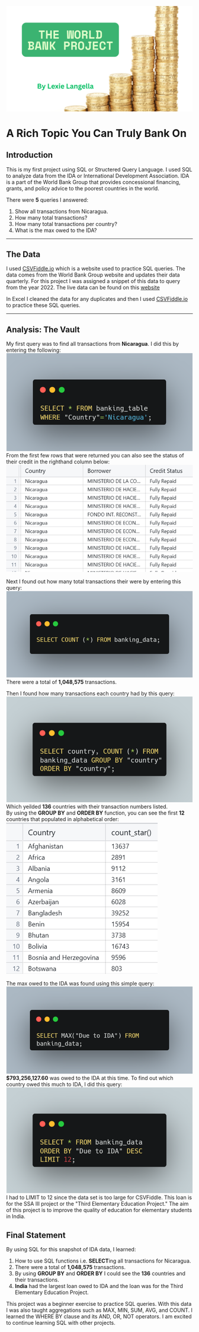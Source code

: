 <img src="images/The World Bank Project.png?raw=true"/>

# A Rich Topic You Can Truly Bank On

## Introduction
This is my first project using SQL or Structered Query Language. I used SQL to analyze data from the IDA or International Development Association. IDA is a part of the World Bank Group that provides concessional financing, grants, and policy advice to the poorest countries in the world. 

There were **5** queries I answered:
  1. Show all transactions from Nicaragua.
  2. How many total transactions?
  3. How many total transactions per country?
  4. What is the max owed to the IDA?

---
## The Data
I used <a href="CSVFiddle.io">CSVFiddle.io</a> which is a website used to practice SQL queries. 
The data comes from the World Bank Group website and updates their data quarterly. For this project I was assigned a snippet of this data to query from the year 2022. The live data can be found on this <a href="https://financesone.worldbank.org/ida-statement-of-credits-grants-and-guarantees-historical-data/DS00976">website</a>

In Excel I cleaned the data for any duplicates and then I used <a href="CSVFiddle.io">CSVFiddle.io</a> to practice these SQL queries. 

---
## Analysis: The Vault
My first query was to find all transactions from  **Nicaragua**. I did this by entering the following:
<img src="images/SQL Nicaragua.png?raw=true"/> <br>
From the first few rows that were returned you can also see the status of their credit in the righthand column below:
<img src="images/SQL_Credit.png?raw=true"/>

Next I found out how many total transactions their were by entering this query:
<img src="images/SQL All.png?raw=true"/> <br>
There were a total of **1,048,575** transactions.

Then I found how many transactions each country had by this query:
<img src="images/SQL Country.png?raw=true"/> <br>
Which yeilded **136** countries with their transaction numbers listed. <br>
By using the **GROUP BY** and **ORDER BY** function, you can see the first **12** countries that populated in alphabetical order:
<img src="images/SQL Country Breakdown.png?raw=true"/> <br>

The max owed to the IDA was found using this simple query:
<img src="images/SQL MAX.png?raw=true"/> <br> 
**$793,256,127.60** was owed to the IDA at this time. 
To find out which country owed this much to IDA, I did this query:
<img src="images/SQL Due to IDA.png?raw=true"/> <br> 
 I had to LIMIT to 12 since the data set is too large for CSVFiddle.
This loan is for the SSA III project or the "Third Elementary Education Project." The aim of this project is to improve the quality of education for elementary students in India.

## Final Statement
By using SQL for this snapshot of IDA data, I learned:
  1. How to use SQL functions i.e. **SELECT**ing all transactions for Nicaragua.
  2. There were a total of **1,048,575** transactions.
  3. By using **GROUP BY** and **ORDER BY** I could see the **136** countries and their transactions.
  4. **India** had the largest loan owed to IDA and the loan was for the Third Elementary Education Project.

This project was a beginner exercise to practice SQL queries. With this data I was also taught aggregations such as MAX, MIN, SUM, AVG, and COUNT. I learned the WHERE BY clause and its AND, OR, NOT operators. I am excited to continue learning SQL with other projects.


